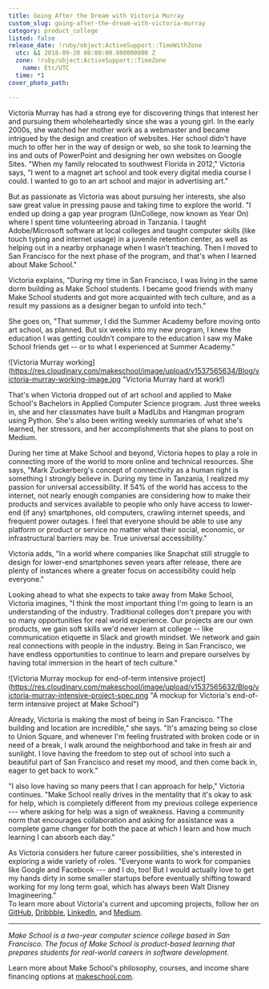 ```yaml
---
title: Going After the Dream with Victoria Murray
custom_slug: going-after-the-dream-with-victoria-murray
category: product_college
listed: false
release_date: !ruby/object:ActiveSupport::TimeWithZone
  utc: &1 2018-09-20 00:00:00.000000000 Z
  zone: !ruby/object:ActiveSupport::TimeZone
    name: Etc/UTC
  time: *1
cover_photo_path: 

---
```

Victoria Murray has had a strong eye for discovering things that interest her and pursuing them wholeheartedly since she was a young girl. In the early 2000s, she watched her mother work as a webmaster and became intrigued by the design and creation of websites. Her school didn't have much to offer her in the way of design or web, so she took to learning the ins and outs of PowerPoint and designing her own websites on Google Sites. "When my family relocated to southwest Florida in 2012," Victoria says, "I went to a magnet art school and took every digital media course I could. I wanted to go to an art school and major in advertising art."

But as passionate as Victoria was about pursuing her interests, she also saw great value in pressing pause and taking time to explore the world. "I ended up doing a gap year program (UnCollege, now known as Year On) where I spent time volunteering abroad in Tanzania. I taught Adobe/Microsoft software at local colleges and taught computer skills (like touch typing and internet usage) in a juvenile retention center, as well as helping out in a nearby orphanage when I wasn't teaching. Then I moved to San Francisco for the next phase of the program, and that's when I learned about Make School."

Victoria explains, "During my time in San Francisco, I was living in the same dorm building as Make School students. I became good friends with many Make School students and got more acquainted with tech culture, and as a result my passions as a designer began to unfold into tech."

She goes on, "That summer, I did the Summer Academy before moving onto art school, as planned. But six weeks into my new program, I knew the education I was getting couldn't compare to the education I saw my Make School friends get -- or to what I experienced at Summer Academy."

![Victoria Murray working](https://res.cloudinary.com/makeschool/image/upload/v1537565634/Blog/victoria-murray-working-image.jpg "Victoria Murray hard at work!)

That's when Victoria dropped out of art school and applied to Make School's Bachelors in Applied Computer Science program. Just three weeks in, she and her classmates have built a MadLibs and Hangman program using Python. She's also been writing weekly summaries of what she's learned, her stressors, and her accomplishments that she plans to post on Medium.

During her time at Make School and beyond, Victoria hopes to play a role in connecting more of the world to more online and technical resources. She says, "Mark Zuckerberg's concept of connectivity as a human right is something I strongly believe in. During my time in Tanzania, I realized my passion for universal accessibility. If 54% of the world has access to the internet, not nearly enough companies are considering how to make their products and services available to people who only have access to lower-end (if any) smartphones, old computers, crawling internet speeds, and frequent power outages. I feel that everyone should be able to use any platform or product or service no matter what their social, economic, or infrastructural barriers may be. True universal accessibility."

Victoria adds, "In a world where companies like Snapchat still struggle to design for lower-end smartphones seven years after release, there are plenty of instances where a greater focus on accessibility could help everyone."

Looking ahead to what she expects to take away from Make School, Victoria imagines, "I think the most important thing I'm going to learn is an understanding of the industry. Traditional colleges don't prepare you with so many opportunities for real world experience. Our projects are our own products, we gain soft skills we'd never learn at college -- like communication etiquette in Slack and growth mindset. We network and gain real connections with people in the industry. Being in San Francisco, we have endless opportunities to continue to learn and prepare ourselves by having total immersion in the heart of tech culture."

![Victoria Murray mockup for end-of-term intensive project] (https://res.cloudinary.com/makeschool/image/upload/v1537565632/Blog/victoria-murray-intensive-project-spec.png "A mockup for Victoria's end-of-term intensive project at Make School")

Already, Victoria is making the most of being in San Francisco. "The building and location are incredible," she says. "It's amazing being so close to Union Square, and whenever I'm feeling frustrated with broken code or in need of a break, I walk around the neighborhood and take in fresh air and sunlight. I love having the freedom to step out of school into such a beautiful part of San Francisco and reset my mood, and then come back in, eager to get back to work."

"I also love having so many peers that I can approach for help," Victoria continues. "Make School really drives in the mentality that it's okay to ask for help, which is completely different from my previous college experience --- where asking for help was a sign of weakness. Having a community norm that encourages collaboration and asking for assistance was a complete game changer for both the pace at which I learn and how much learning I can absorb each day."

As Victoria considers her future career possibilities, she's interested in exploring a wide variety of roles. "Everyone wants to work for companies like Google and Facebook --- and I do, too!  But I would actually love to get my hands dirty in some smaller startups before eventually shifting toward working for my long term goal, which has always been Walt Disney Imagineering."\
To learn more about Victoria's current and upcoming projects, follow her on [GitHub](https://github.com/t0ri), [Dribbble](https://dribbble.com/t0ri), [LinkedIn](http://www.linkedin.com/in/t0ri), and [Medium](http://www.medium.com/@t0ri).

* * * * *

*Make School is a two-year computer science college based in San Francisco. The focus of Make School is product-based learning that prepares students for real-world careers in software development.*

Learn more about Make School's philosophy, courses, and income share financing options at [makeschool.com](https://www.makeschool.com/?utm_source=medium&utm_medium=social&utm_campaign=medium-student-spotlight-uchenna-aguocha&utm_content=).